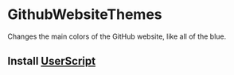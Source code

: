 # GithubWebsiteThemes
Changes the main colors of the GitHub website, like all of the blue.

## Install [UserScript](https://github.com/xNasuni/GithubWebsiteThemer/raw/main/githubwebsitethemer.user.js)
